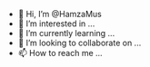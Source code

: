 - 👋 Hi, I’m @HamzaMus
- 👀 I’m interested in ...
- 🌱 I’m currently learning ...
- 💞️ I’m looking to collaborate on ...
- 📫 How to reach me ...

<!---
HamzaMus/HamzaMus is a ✨ special ✨ repository because its `README.md` (this file) appears on your GitHub profile.
You can click the Preview link to take a look at your changes.
--->
